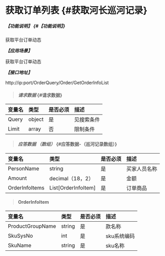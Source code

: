 # 获取订单列表 {#获取河长巡河记录}

##### _【功能说明】_ {#【功能说明】}

获取平台订单动态

_**【应用场景】**_

获取平台订单动态

_**【接口地址】**_

http://ip:port/OrderQuery/Order/GetOrderInfoList

> #### _请求数据_ {#请求数据}

| 变量名 | 类型 | 是否必须 | 描述 |
| :--- | :--- | :--- | :--- |
| Query | object | 是 | 见搜索条件 |
| Limit | array | 否 | 限制条件 |

> #### _应答数据 （数组）_ {#应答数据-（巡河记录数组）}

| 变量名 | 类型 | 是否必须 | 描述 |
| :--- | :--- | :--- | :--- |
| PersonName | string | 是 | 买家人员名称 |
| Amount | decimal（18，2） | 是 | 金额 |
|OrderInfoItems|List[OrderInfoItem] | 是 | 订单商品 |

> #### OrderInfoItem

| 变量名 | 类型 | 是否必须 | 描述 |
| :--- | :--- | :--- | :--- |
| ProductGroupName | string | 是 | 款名称 |
| SkuSysNo | int | 是 | sku系统编码 |
| SkuName | string | 是 | sku名称 |









